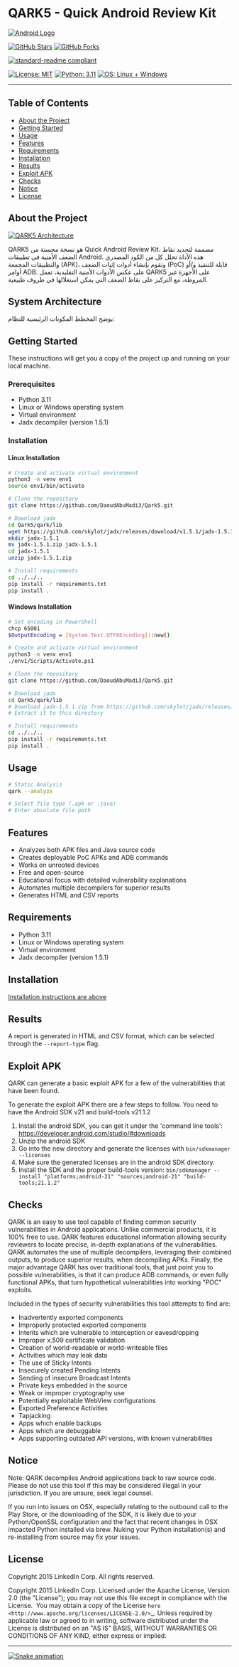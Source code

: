 # QARK5 - Quick Android Review Kit
[![Android Logo](https://raw.githubusercontent.com/google/material-design-icons/master/src/action/android/2x_web/ic_android_48dp.png)](https://github.com/DaoudAbuMadi3/Qark5)

[![GitHub Stars](https://img.shields.io/github/stars/DaoudAbuMadi3/Qark5?style=social)](https://github.com/DaoudAbuMadi3/Qark5/stargazers)
[![GitHub Forks](https://img.shields.io/github/forks/DaoudAbuMadi3/Qark5?style=social)](https://github.com/DaoudAbuMadi3/Qark5/network/members)

[![standard-readme compliant](https://img.shields.io/badge/readme%20style-standard-brightgreen.svg?style=flat-square)](https://github.com/RichardLitt/standard-readme)

[![License: MIT](https://img.shields.io/badge/License-MIT-blue.svg)](https://opensource.org/licenses/MIT)
[![Python: 3.11](https://img.shields.io/badge/Python-3.11-blue.svg)](https://www.python.org/downloads/release/python-3110/)
[![OS: Linux + Windows](https://img.shields.io/badge/OS-Linux%20%2B%20Windows-blue.svg)](https://github.com/DaoudAbuMadi3/Qark5#installation)

---

## Table of Contents
- [About the Project](#about-the-project)
- [Getting Started](#getting-started)
- [Usage](#usage)
- [Features](#features)
- [Requirements](#requirements)
- [Installation](#installation)
- [Results](#results)
- [Exploit APK](#exploit-apk)
- [Checks](#checks)
- [Notice](#notice)
- [License](#license)

## About the Project
[![QARK5 Architecture](https://capsule-render.vercel.app/api?text=QARK5%20Architecture&animation=fadeIn&type=waving&color=gradient&height=100)](https://github.com/DaoudAbuMadi3/Qark5)

QARK5 هو نسخة محسنة من Quick Android Review Kit، مصممة لتحديد نقاط الضعف الأمنية في تطبيقات Android. هذه الأداة تحلل كل من الكود المصدري والتطبيقات المجمعة (APK)، وتقوم بإنشاء أدوات إثبات الضعف (PoC) قابلة للتنفيذ و/أو أوامر ADB. على عكس الأدوات الأمنية التقليدية، تعمل QARK5 على الأجهزة غير المروطة، مع التركيز على نقاط الضعف التي يمكن استغلالها في ظروف طبيعية.

## System Architecture



يوضح المخطط المكونات الرئيسية للنظام:



## Getting Started
These instructions will get you a copy of the project up and running on your local machine.

### Prerequisites
* Python 3.11
* Linux or Windows operating system
* Virtual environment
* Jadx decompiler (version 1.5.1)

### Installation
#### Linux Installation
```bash
# Create and activate virtual environment
python3 -m venv env1
source env1/bin/activate

# Clone the repository
git clone https://github.com/DaoudAbuMadi3/Qark5.git

# Download jadx
cd Qark5/qark/lib
wget https://github.com/skylot/jadx/releases/download/v1.5.1/jadx-1.5.1.zip
mkdir jadx-1.5.1
mv jadx-1.5.1.zip jadx-1.5.1
cd jadx-1.5.1
unzip jadx-1.5.1.zip

# Install requirements
cd ../../..
pip install -r requirements.txt
pip install .
```

#### Windows Installation
```bash
# Set encoding in PowerShell
chcp 65001
$OutputEncoding = [System.Text.UTF8Encoding]::new()

# Create and activate virtual environment
python3 -m venv env1
./env1/Scripts/Activate.ps1

# Clone the repository
git clone https://github.com/DaoudAbuMadi3/Qark5.git

# Download jadx
cd Qark5/qark/lib
# Download jadx-1.5.1.zip from https://github.com/skylot/jadx/releases/download/v1.5.1/jadx-1.5.1.zip
# Extract it to this directory

# Install requirements
cd ../../..
pip install -r requirements.txt
pip install .
```

## Usage
```bash
# Static Analysis
qark --analyze

# Select file type (.apk or .java)
# Enter absolute file path
```

## Features
* Analyzes both APK files and Java source code
* Creates deployable PoC APKs and ADB commands
* Works on unrooted devices
* Free and open-source
* Educational focus with detailed vulnerability explanations
* Automates multiple decompilers for superior results
* Generates HTML and CSV reports

## Requirements
* Python 3.11
* Linux or Windows operating system
* Virtual environment
* Jadx decompiler (version 1.5.1)

## Installation
[Installation instructions are above](#installation)

## Results
A report is generated in HTML and CSV format, which can be selected through the `--report-type` flag.

## Exploit APK
QARK can generate a basic exploit APK for a few of the vulnerabilities that have been found.

To generate the exploit APK there are a few steps to follow. You need to have the Android SDK v21 and build-tools v21.1.2

1. Install the android SDK, you can get it under the 'command line tools': https://developer.android.com/studio/#downloads
2. Unzip the android SDK
3. Go into the new directory and generate the licenses with `bin/sdkmanager --licenses`
4. Make sure the generated licenses are in the android SDK directory.
5. Install the SDK and the proper build-tools version: `bin/sdkmanager --install "platforms;android-21" "sources;android-21" "build-tools;21.1.2"`

## Checks
QARK is an easy to use tool capable of finding common security vulnerabilities in Android applications. Unlike commercial products, it is 100% free to use. QARK features educational information allowing security reviewers to locate precise, in-depth explanations of the vulnerabilities. QARK automates the use of multiple decompilers, leveraging their combined outputs, to produce superior results, when decompiling APKs. Finally, the major advantage QARK has over traditional tools, that just point you to possible vulnerabilities, is that it can produce ADB commands, or even fully functional APKs, that turn hypothetical vulnerabilities into working "POC" exploits.

Included in the types of security vulnerabilities this tool attempts to find are:

- Inadvertently exported components
- Improperly protected exported components
- Intents which are vulnerable to interception or eavesdropping
- Improper x.509 certificate validation
- Creation of world-readable or world-writeable files
- Activities which may leak data
- The use of Sticky Intents
- Insecurely created Pending Intents
- Sending of insecure Broadcast Intents
- Private keys embedded in the source
- Weak or improper cryptography use
- Potentially exploitable WebView configurations
- Exported Preference Activities
- Tapjacking
- Apps which enable backups
- Apps which are debuggable
- Apps supporting outdated API versions, with known vulnerabilities

## Notice
Note: QARK decompiles Android applications back to raw source code. Please do not use this tool if this may be considered illegal in your jurisdiction. If you are unsure, seek legal counsel.

If you run into issues on OSX, especially relating to the outbound call to the Play Store, or the downloading of the SDK, it is
likely due to your Python/OpenSSL configuration and the fact that recent changes in OSX impacted Python installed via brew. Nuking your
Python installation(s) and re-installing from source may fix your issues.

## License
Copyright 2015 LinkedIn Corp.  All rights reserved.

Copyright 2015 LinkedIn Corp. Licensed under the Apache License, Version 2.0 (the "License"); you may not use this file except in compliance with the License. 
You may obtain a copy of the License `here <http://www.apache.org/licenses/LICENSE-2.0/>`_.
Unless required by applicable law or agreed to in writing, software distributed under the License is distributed on an "AS IS" BASIS, WITHOUT WARRANTIES OR CONDITIONS OF ANY KIND, either express or implied.

---

[![Snake animation](https://github.com/DaoudAbuMadi3/Qark5/blob/output/github-contribution-grid-snake.svg)](https://github.com/DaoudAbuMadi3/Qark5)
